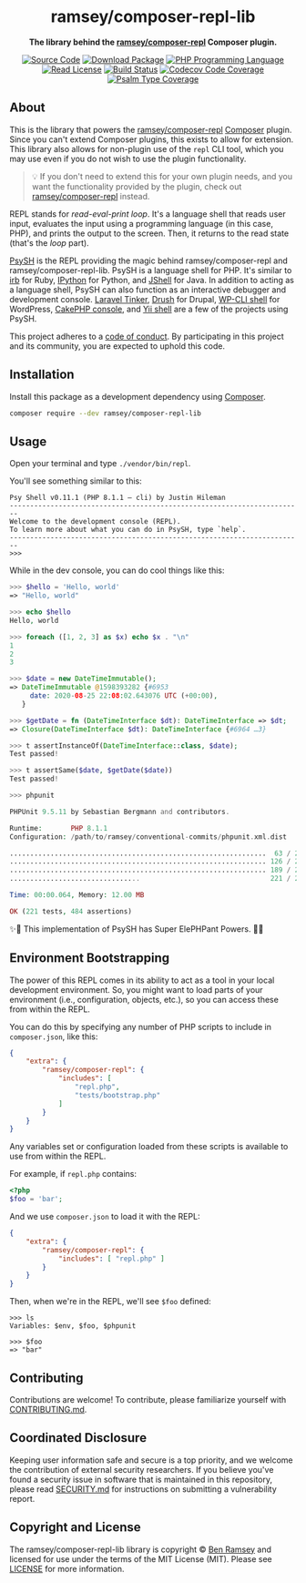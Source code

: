 <h1 align="center">ramsey/composer-repl-lib</h1>

<p align="center">
    <strong>The library behind the <a href="https://github.com/ramsey/composer-repl">ramsey/composer-repl</a> Composer plugin.</strong>
</p>

<p align="center">
    <a href="https://github.com/ramsey/composer-repl-lib"><img src="http://img.shields.io/badge/source-ramsey/composer--repl--lib-blue.svg?style=flat-square" alt="Source Code"></a>
    <a href="https://packagist.org/packages/ramsey/composer-repl-lib"><img src="https://img.shields.io/packagist/v/ramsey/composer-repl-lib.svg?style=flat-square&label=release" alt="Download Package"></a>
    <a href="https://php.net"><img src="https://img.shields.io/packagist/php-v/ramsey/composer-repl-lib.svg?style=flat-square&colorB=%238892BF" alt="PHP Programming Language"></a>
    <a href="https://github.com/ramsey/composer-repl-lib/blob/main/LICENSE"><img src="https://img.shields.io/packagist/l/ramsey/composer-repl-lib.svg?style=flat-square&colorB=darkcyan" alt="Read License"></a>
    <a href="https://github.com/ramsey/composer-repl-lib/actions/workflows/continuous-integration.yml"><img src="https://img.shields.io/github/workflow/status/ramsey/composer-repl-lib/build/main?style=flat-square&logo=github" alt="Build Status"></a>
    <a href="https://codecov.io/gh/ramsey/composer-repl-lib"><img src="https://img.shields.io/codecov/c/gh/ramsey/composer-repl-lib?label=codecov&logo=codecov&style=flat-square" alt="Codecov Code Coverage"></a>
    <a href="https://shepherd.dev/github/ramsey/composer-repl-lib"><img src="https://img.shields.io/endpoint?style=flat-square&url=https%3A%2F%2Fshepherd.dev%2Fgithub%2Framsey%2Fcomposer-repl-lib%2Fcoverage" alt="Psalm Type Coverage"></a>
</p>

## About

This is the library that powers the [ramsey/composer-repl](https://github.com/ramsey/composer-repl)
[Composer](https://getcomposer.org/) plugin. Since you can't extend Composer
plugins, this exists to allow for extension. This library also allows for
non-plugin use of the `repl` CLI tool, which you may use even if you do not wish
to use the plugin functionality.

> 💡 If you don't need to extend this for your own plugin needs, and you want the
> functionality provided by the plugin, check out
> [ramsey/composer-repl](https://github.com/ramsey/composer-repl) instead.

REPL stands for *read-eval-print loop*. It's a language shell that reads user
input, evaluates the input using a programming language (in this case, PHP), and
prints the output to the screen. Then, it returns to the read state (that's the
*loop* part).

[PsySH](https://psysh.org) is the REPL providing the magic behind
ramsey/composer-repl and ramsey/composer-repl-lib. PsySH is a language shell for
PHP. It's similar to [irb](https://github.com/ruby/irb) for Ruby,
[IPython](https://ipython.org) for Python, and
[JShell](https://docs.oracle.com/javase/9/tools/jshell.htm) for Java. In addition
to acting as a language shell, PsySH can also function as an interactive debugger
and development console. [Laravel Tinker](https://github.com/laravel/tinker),
[Drush](https://www.drush.org) for Drupal,
[WP-CLI shell](https://github.com/wp-cli/shell-command) for WordPress,
[CakePHP console](https://book.cakephp.org/3/en/console-and-shells/repl.html),
and [Yii shell](https://github.com/yiisoft/yii2-shell) are a few of the projects
using PsySH.

This project adheres to a [code of conduct](CODE_OF_CONDUCT.md).
By participating in this project and its community, you are expected to
uphold this code.

## Installation

Install this package as a development dependency using
[Composer](https://getcomposer.org).

``` bash
composer require --dev ramsey/composer-repl-lib
```

## Usage

Open your terminal and type `./vendor/bin/repl`.

You'll see something similar to this:

```
Psy Shell v0.11.1 (PHP 8.1.1 — cli) by Justin Hileman
------------------------------------------------------------------------
Welcome to the development console (REPL).
To learn more about what you can do in PsySH, type `help`.
------------------------------------------------------------------------
>>>
```

While in the dev console, you can do cool things like this:

``` php
>>> $hello = 'Hello, world'
=> "Hello, world"

>>> echo $hello
Hello, world

>>> foreach ([1, 2, 3] as $x) echo $x . "\n"
1
2
3

>>> $date = new DateTimeImmutable();
=> DateTimeImmutable @1598393282 {#6953
     date: 2020-08-25 22:08:02.643076 UTC (+00:00),
   }

>>> $getDate = fn (DateTimeInterface $dt): DateTimeInterface => $dt;
=> Closure(DateTimeInterface $dt): DateTimeInterface {#6964 …3}

>>> t assertInstanceOf(DateTimeInterface::class, $date);
Test passed!

>>> t assertSame($date, $getDate($date))
Test passed!

>>> phpunit

PHPUnit 9.5.11 by Sebastian Bergmann and contributors.

Runtime:       PHP 8.1.1
Configuration: /path/to/ramsey/conventional-commits/phpunit.xml.dist

...............................................................  63 / 221 ( 28%)
............................................................... 126 / 221 ( 57%)
............................................................... 189 / 221 ( 85%)
................................                                221 / 221 (100%)

Time: 00:00.064, Memory: 12.00 MB

OK (221 tests, 484 assertions)
```

✨🐘 This implementation of PsySH has Super ElePHPant Powers. 🐘✨

## Environment Bootstrapping

The power of this REPL comes in its ability to act as a tool in your local
development environment. So, you might want to load parts of your environment
(i.e., configuration, objects, etc.), so you can access these from within the
REPL.

You can do this by specifying any number of PHP scripts to include in
`composer.json`, like this:

``` json
{
    "extra": {
        "ramsey/composer-repl": {
            "includes": [
                "repl.php",
                "tests/bootstrap.php"
            ]
        }
    }
}
```

Any variables set or configuration loaded from these scripts is available to use
from within the REPL.

For example, if `repl.php` contains:

``` php
<?php
$foo = 'bar';
```

And we use `composer.json` to load it with the REPL:

``` json
{
    "extra": {
        "ramsey/composer-repl": {
            "includes": [ "repl.php" ]
        }
    }
}
```

Then, when we're in the REPL, we'll see `$foo` defined:

```
>>> ls
Variables: $env, $foo, $phpunit

>>> $foo
=> "bar"
```

## Contributing

Contributions are welcome! To contribute, please familiarize yourself with
[CONTRIBUTING.md](CONTRIBUTING.md).

## Coordinated Disclosure

Keeping user information safe and secure is a top priority, and we welcome the
contribution of external security researchers. If you believe you've found a
security issue in software that is maintained in this repository, please read
[SECURITY.md](SECURITY.md) for instructions on submitting a vulnerability report.

## Copyright and License

The ramsey/composer-repl-lib library is copyright © [Ben Ramsey](https://benramsey.com)
and licensed for use under the terms of the
MIT License (MIT). Please see [LICENSE](LICENSE) for more information.
